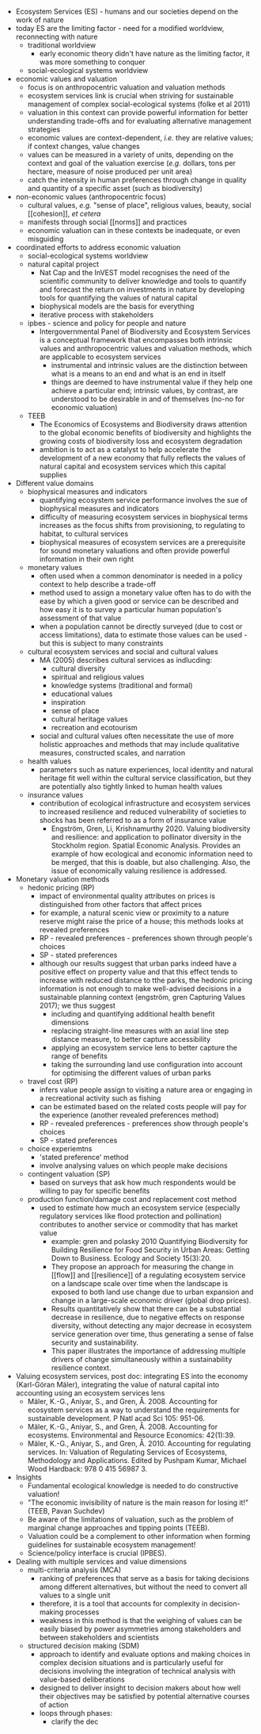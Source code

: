 - Ecosystem Services (ES) - humans and our societies depend on the work of nature
- today ES are the limiting factor - need for a modified worldview, reconnecting with nature
	- traditional worldview
		- early economic theory didn't have nature as the limiting factor, it was more something to conquer
	- social-ecological systems worldview
- economic values and valuation
	- focus is on anthropocentric valuation and valuation methods
	- ecosystem services link is crucial when striving for sustainable management of complex social-ecological systems (folke et al 2011)
	- valuation in this context can provide powerful information for better understanding trade-offs and for evaluating alternative management strategies
	- economic values are context-dependent, _i.e._ they are relative values; if context changes, value changes
	- values can be measured in a variety of units, depending on the context and goal of the valuation exercise (_e.g_. dollars, tons per hectare, measure of noise produced per unit area)
	- catch the intensity in human preferences through change in quality and quantity of a specific asset (such as biodiversity)
- non-economic values (anthropocentric focus)
	- cultural values, _e.g._ "sense of place", religious values, beauty, social [[cohesion]], _et cetera_
	- manifests through social [[norms]] and practices
	- economic valuation can in these contexts be inadequate, or even misguiding
- coordinated efforts to address economic valuation
	- social-ecological systems worldview
	- natural capital project
		- Nat Cap and the InVEST model recognises the need of the scientific community to deliver knowledge and tools to quantify and forecast the return on investments in nature by developing tools for quantifying the values of natural capital
		- biophysical models are the basis for everything
		- iterative process with stakeholders
	- ipbes - science and policy for people and nature
		- Intergovernmental Panel of Biodiversity and Ecosystem Services is a conceptual framework that encompasses both intrinsic values and anthropocentric values and valuation methods, which are applicable to ecosystem services
			- instrumental and intrinsic values are the distinction between what is a means to an end and what is an end in itself
			- things are deemed to have instrumental value if they help one achieve a particular end; intrinsic values, by contrast, are understood to be desirable in and of themselves (no-no for economic valuation)
	- TEEB
		- The Economics of Ecosystems and Biodiversity draws attention to the global economic benefits of biodiversity and highlights the growing costs of biodiversity loss and ecosystem degradation
		- ambition is to act as a catalyst to help accelerate the development of a new economy that fully reflects the values of natural capital and ecosystem services which this capital supplies
- Different value domains
	- biophysical measures and indicators
		- quantifying ecosystem service performance involves the sue of biophysical measures and indicators
		- difficulty of measuring ecosystem services in biophysical terms increases as the focus shifts from provisioning, to regulating to habitat, to cultural services
		- biophysical measures of ecosystem services are a prerequisite for sound monetary valuations and often provide powerful information in their own right
	- monetary values
		- often used when a common denominator is needed in a policy context to help describe a trade-off
		- method used to assign a monetary value often has to do with the ease by which a given good or service can be described and how easy it is to survey a particular human population's assessment of that value
		- when a population cannot be directly surveyed (due to cost or access limitations), data to estimate those values can be used - but this is subject to many constraints
	- cultural ecosystem services and social and cultural values
		- MA (2005) describes cultural services as indlucding:
			- cultural diversity
			- spiritual and religious values
			- knowledge systems (traditional and formal)
			- educational values
			- inspiration
			- sense of place
			- cultural heritage values
			- recreation and ecotourism
		- social and cultural values often necessitate the use of more holistic approaches and methods that may include qualitative measures, constructed scales, and narration
	- health values
		- parameters such as nature experiences, local identity and natural heritage fit well within the cultural service classification, but they are potentially also tightly linked to human health values
	- insurance values
		- contribution of ecological infrastructure and ecosystem services to increased resilience and reduced vulnerability of societies to shocks has been referred to as a form of insurance value
			- Engström, Gren, Li, Krishnamurthy 2020. Valuing biodiversity and resilience: and application to pollinator diversity in the Stockholm region. Spatial Economic Analysis. Provides an example of how ecological and economic information need to be merged, that this is doable, but also challenging. Also, the issue of economically valuing resilience is addressed.
- Monetary valuation methods
	- hedonic pricing (RP)
		- impact of environmental quality attributes on prices is distinguished from other factors that affect prices
		- for example, a natural scenic view or proximity to a nature reserve might raise the price of a house; this methods looks at revealed preferences
		- RP - revealed preferences - preferences shown through people's choices
		- SP - stated preferences
		- although our results suggest that urban parks indeed have a positive effect on property value and that this effect tends to increase with reduced distance to tthe parks, the hedonic pricing information is not enough to make well-advised decisions in a sustainable planning context (engström, gren  Capturing Values 2017); we thus suggest
			- including and quantifying additional health benefit dimensions
			- replacing straight-line measures with an axial line step distance measure, to better capture accessibility
			- applying an ecosystem service lens to better capture the range of benefits
			- taking the surrounding land use configuration into account for optimising the different values of urban parks
	- travel cost (RP)
		- infers value people assign to visiting a nature area or engaging in a recreational activity such as fishing
		- can be estimated based on the related costs people will pay for the experience (another revealed preferences method)
		- RP - revealed preferences - preferences show through people's choices
		- SP - stated preferences
	- choice experiemtns
		- 'stated preference' method
		- involve analysing values on which people make decisions
	- contingent valuation (SP)
		- based on surveys that ask how much respondents would be willing to pay for specific benefits
	- production function/damage cost and replacement cost method
		- used to estimate how much an ecosystem service (especially regulatory services like flood protection and pollination) contributes to another service or commodity that has market value
			- example: gren and polasky 2010 Quantifying Biodiversity for Building Resilience for Food Security in Urban Areas: Getting Down to Business. Ecology and Society 15(3):20.
			- They propose an approach for measuring the change in [[flow]] and [[resilience]] of a regulating ecosystem service on a landscape scale over time when the landscape is exposed to both land use change due to urban expansion and change in a large-scale economic driver (global drop prices).
			- Results quantitatively show that there can be a substantial decrease in resilience, due to negative effects on response diversity, without detecting any major decrease in ecosystem service generation over time, thus generating a sense of false security and sustainability.
			- This paper illustrates the importance of addressing multiple drivers of change simultaneously within a sustainability resilience context.
- Valuing ecosystem services, post doc: integrating ES into the economy (Karl-Göran Mäler), integrating the value of natural capital into accounting using an ecosystem services lens
	- Mäler, K.-G., Aniyar, S., and Gren, Å. 2008. Accounting for ecosystem services as a way to understand the requirements for sustainable development. P Natl acad Sci 105: 951-06.
	- Mäler, K.-G., Aniyar, S., and Gren, Å. 2008. Accounting for ecosystems. Environmental and Resource Economics: 42(1):39.
	- Mäler, K.-G., Aniyar, S., and Gren, Å. 2010. Accounting for regulating services. In: Valuation of Regulating Services of Ecosystems, Methodology and Applications. Edited by Pushpam Kumar, Michael Wood Hardback: 978 0 415 56987 3.
- Insights
	- Fundamental ecological knowledge is needed to do constructive valuation!
	- "The economic invisibility of nature is the main reason for losing it!" (TEEB, Pavan Suchdev)
	- Be aware of the limitations of valuation, such as the problem of marginal change approaches and tipping points (TEEB).
	- Valuation could be a complement to other information when forming guidelines for sustainable ecosystem management!
	- Science/policy interface is crucial (IPBES).
- Dealing with multiple services and value dimensions
	- multi-criteria analysis (MCA)
		- ranking of preferences that serve as a basis for taking decisions among different alternatives, but without the need to convert all values to a single unit
		- therefore, it is a tool that accounts for complexity in decision-making processes
		- weakness in this method is that the weighing of values can be easily biased by power asymmetries among stakeholders and between stakeholders and scientists
	- structured decision making (SDM)
		- approach to identify and evaluate options and making choices in complex decision situations and is particularly useful for decisions involving the integration of technical analysis with value-based deliberations
		- designed to deliver insight to decision makers about how well their objectives may be satisfied by potential alternative courses of action
		- loops through phases:
			- clarify the dec